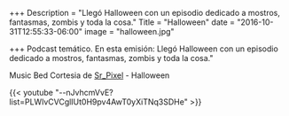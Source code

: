 +++
Description = "Llegó Halloween con un episodio dedicado a mostros, fantasmas, zombis y toda la cosa."
Title = "Halloween"
date = "2016-10-31T12:55:33-06:00"
image = "halloween.jpg"

+++
Podcast temático. En esta emisión: Llegó Halloween con un episodio dedicado a mostros, fantasmas, zombis y toda la cosa."

Music Bed Cortesia de [Sr_Pixel](https://soundcloud.com/sr_pixel) - Halloween

{{< youtube "--nJvhcmVvE?list=PLWlvCVCglIUt0H9pv4AwT0yXiTNq3SDHe" >}}
